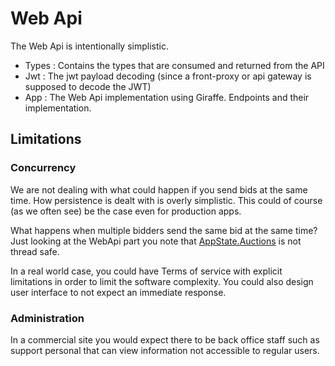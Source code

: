 # Web Api

The Web Api is intentionally simplistic.

- Types : Contains the types that are consumed and returned from the API 
- Jwt : The jwt payload decoding (since a front-proxy or api gateway is supposed to decode the JWT)
- App : The Web Api implementation using Giraffe. Endpoints and their implementation.
 
## Limitations

### Concurrency

We are not dealing with what could happen if you send bids at the same time. How persistence is dealt with is overly simplistic. This could of course (as we often see) be the case even for production apps.

What happens when multiple bidders send the same bid at the same time? Just looking at the WebApi part you note that [AppState.Auctions](./AuctionSite.WebApi/App.fs#L14) is not thread safe.

In a real world case, you could have Terms of service with explicit limitations in order to limit the software complexity. You could also design user interface to not expect an immediate response.

### Administration

In a commercial site you would expect there to be back office staff such as support personal that can view information not accessible to regular users.

